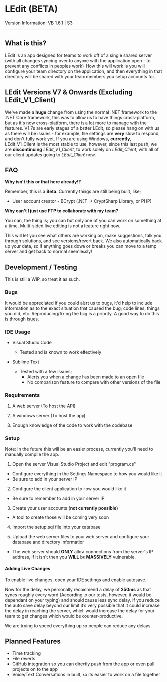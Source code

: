# LEdit (BETA)

Version Information: VB 1.6.1 | S3</h3>

---

## What is this?

LEdit is an app designed for teams to work off of a single shared server (with all changes syncing over to anyone with the application open - to prevent any conflicts in peoples work). How this will work is you will configure your team directory on the application, and then everything in that directory will be shared with your team members you setup accounts for.

## LEdit Versions V7 & Onwards (Excluding LEdit_V1_Client)

We've made a **huge** change from using the normal .NET framework to the .NET Core framework, this was to allow us to have things cross-platform, but as it's now cross-platform, there is a lot more to manage with the features. V1.7s are early stages of a better LEdit, so please hang on with us as there will be issues - for example, the settings are **very** slow to respond, and don't fully work yet.
If you are using Windows, **currently**, LEdit_V1_Client is the most stable to use, however, since this last push, we are **discontinuing** *LEdit_V1_Client*, to work solely on *LEdit_Client*, with all of our client updates going to *LEdit_Client* now.

## FAQ

**Why isn't this or that here already!?**

Remember, this is a **Beta**. Currently things are still being built, like;

* User account creator - BCrypt (.NET -> CryptSharp Library, or PHP)

**Why can't I just use FTP to collaborate with my team?**

You can, the thing is; you can but only one of you can work on something at a time. Multi-sided live editing is not a feature right now. 

This will let you see what others are working on, make suggestions, talk you through solutions, and see versions/revert back. We also automatically back up your data, so if anything goes down or breaks you can move to a temp server and get back to normal seemlessly!

## Development / Testing

This is still a WIP, so treat it as such.

### Bugs

It would be appreciated if you could alert us to bugs, it'd help to include information as to the exact situation that caused the bug; code lines, things you did, etc. Reproducing/fixing the bug is a priority. A good way to do this is through [isues](https://github.com/Shift-Development/LEdit/issues/new).

### IDE Usage

* Visual Studio Code
   * Tested and is known to work effectively
   
* Sublime Text
  * Tested with a few issues;
     * Alerts you when a change has been made to an open file
     * No comparison feature to compare with other versions of the file
 
### Requirements

1. A web server (To host the API)

2. A windows server (To host the app)

3. Enough knowledge of the code to work with the codebase

### Setup

Note: In the future this will be an easier process, currently you'll need to manually compile the app.

1. Open the server Visual Studio Project and edit "program.cs"
  * Configure everything in the Settings Namespace to how you would like it
  * Be sure to add in your server IP

2. Configure the client application to how you would like it
  * Be sure to remember to add in your server IP 

3. Create your user accounts **(not currently possible)**
  * A tool to create those will be coming very soon

4. Import the setup.sql file into your database

5. Upload the web server files to your web server and configure your database and directory information
  * The web server should **ONLY** allow connections from the server's IP address, if it isn't then you **WILL** be **MASSIVELY** vulnerable.

#### Adding Live Changes

To enable live changes, open your IDE settings and enable autosave.

Now for the delay, we personally recommend a delay of <b>250ms</b> as that syncs roughly every word (According to our tests, however, it would be dependant on your typing) and should cause less sync delay. If you reduce the auto save delay beyond our limit it's very possible that it could increase the delay in reaching the server, which would increase the delay for your team to get changes which would be counter-productive.

We are trying to speed everything up so people can reduce any delays.

## Planned Features
 - Time tracking
 - File reverts
 - GitHub integration so you can directly push from the app or even pull projects on to the app
 - Voice/Text Conversations in built, so its easier to work on a file together
